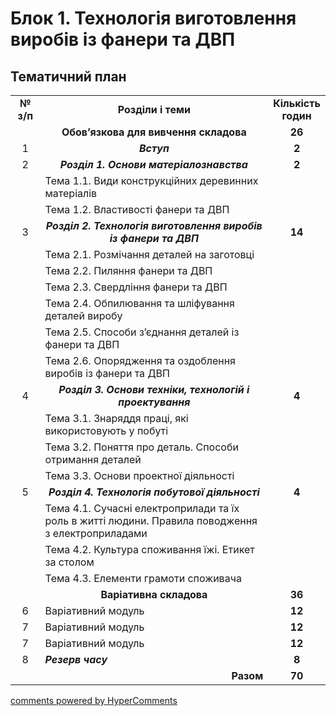 <div id="hypercomments_widget" class="js-hypercomments-widget invisible"></div>

# Блок 1. Технологія виготовлення виробів  із фанери та ДВП

## Тематичний план

<table>
  <tr>
    <td width="10%" align="center"><b>№ з/п</b></td>
    <td width="80%" align="center"><b>Розділи  і теми</b></td>
    <td width="10%" align="center"><b>Кількість годин</b></td>
  </tr>
  <tr>
    <td width="10%" align="center"></td>
    <td width="80%" align="center"><b>Обов’язкова для вивчення складова</b></td>
    <td width="10%" align="center"><b>26</b></td>
  </tr>
  <tr>
    <td width="10%" align="center">1</td>
    <td width="80%" align="center"><b><i>Вступ</i></b></td>
    <td width="10%" align="center"><b>2</b></td>
  </tr>
  <tr>
    <td width="10%" align="center">2</td>
    <td width="80%" align="center"><b><i>Розділ 1. Основи матеріалознавства</i></b></td>
    <td width="10%" align="center"><b>2</b></td>
  </tr>
  <tr>
    <td width="10%" align="center" rowspan="2"></td>
    <td width="80%" style="vertical-align:top !important;">Тема 1.1. Види конструкційних деревинних матеріалів</td>
    <td width="10%" align="center"></td>
  </tr>
  <tr>
    <td width="80%" style="vertical-align:top !important;">Тема 1.2. Властивості фанери та ДВП</td>
    <td width="10%" align="center"></td>
  </tr>
  <tr>
    <td width="10%" align="center">3</td>
    <td width="80%" align="center"><b><i>Розділ 2. Технологія виготовлення виробів із фанери та ДВП</i></b></td>
    <td width="10%" align="center"><b>14</b></td>
  </tr>
  <tr>
    <td width="10%" align="center" rowspan="6"></td>
    <td width="80%" style="vertical-align:top !important;">Тема 2.1.  Розмічання деталей на заготовці</td>
    <td width="10%" align="center"></td>
  </tr>
  <tr>
    <td width="80%" style="vertical-align:top !important;">Тема 2.2. Пиляння фанери та ДВП</td>
    <td width="10%" align="center"></td>
  </tr>
  <tr>
    <td width="80%" style="vertical-align:top !important;">Тема 2.3. Свердління фанери та ДВП</td>
    <td width="10%" align="center"></td>
  </tr>  
  <tr>
    <td width="80%" style="vertical-align:top !important;">Тема 2.4. Обпилювання та шліфування деталей виробу</td>
    <td width="10%" align="center"></td>
  </tr>
  <tr>
    <td width="80%" style="vertical-align:top !important;">Тема 2.5.  Способи з’єднання деталей із фанери та ДВП</td>
    <td width="10%" align="center"></td>
  </tr>
  <tr>
    <td width="80%" style="vertical-align:top !important;">Тема 2.6.  Опорядження та оздоблення виробів із фанери та ДВП</td>
    <td width="10%" align="center"></td>
  </tr>
  <tr>
    <td width="10%" align="center">4</td>
    <td width="80%" align="center"><b><i>Розділ 3. Основи техніки, технологій і проектування</i></b></td>
    <td width="10%" align="center"><b>4</b></td>
  </tr>
  <tr>
    <td width="10%" align="center" rowspan="3"></td>
    <td width="80%" style="vertical-align:top !important;">Тема 3.1. Знаряддя праці, які використовують у побуті</td>
    <td width="10%" align="center"></td>
  </tr>
  <tr>
    <td width="80%" style="vertical-align:top !important;">Тема 3.2. Поняття про деталь.  Способи  отримання деталей  </td>
    <td width="10%" align="center"></td>
  </tr>
  <tr>
    <td width="80%" style="vertical-align:top !important;">Тема 3.3. Основи проектної діяльності</td>
    <td width="10%" align="center"></td>
  </tr>  
  <tr>
    <td width="10%" align="center">5</td>
    <td width="80%" align="center"><b><i>Розділ 4. Технологія побутової діяльності</i></b></td>
    <td width="10%" align="center"><b>4</b></td>
  </tr>
  <tr>
    <td width="10%" align="center" rowspan="3"></td>
    <td width="80%" style="vertical-align:top !important;">Тема 4.1. Сучасні електроприлади та їх роль в житті людини. Правила поводження з електроприладами</td>
    <td width="10%" align="center"></td>
  </tr>
  <tr>
    <td width="80%" style="vertical-align:top !important;">Тема 4.2. Культура споживання їжі. Етикет за столом</td>
    <td width="10%" align="center"></td>
  </tr>
  <tr>
    <td width="80%" style="vertical-align:top !important;">Тема 4.3. Елементи грамоти споживача</td>
    <td width="10%" align="center"></td>
  </tr>  
  <tr>
    <td width="10%" align="center"></td>
    <td width="80%" align="center"><b>Варіативна складова</b></td>
    <td width="10%" align="center"><b>36</b></td>
  </tr>
  <tr>
    <td width="10%" align="center">6</td>
    <td width="80%" style="vertical-align:top !important;">Варіативний модуль</td>
    <td width="10%" align="center"><b>12</b></td>
  </tr>
  <tr>
    <td width="10%" align="center">7</td>
    <td width="80%" style="vertical-align:top !important;">Варіативний модуль</td>
    <td width="10%" align="center"><b>12</b></td>
  </tr>
  <tr>
    <td width="10%" align="center">7</td>
    <td width="80%" style="vertical-align:top !important;">Варіативний модуль</td>
    <td width="10%" align="center"><b>12</b></td>
  </tr>
  <tr>
    <td width="10%" align="center">8</td>
    <td width="80%" style="vertical-align:top !important;"><b><i>Резерв часу</i></b></td>
    <td width="10%" align="center"><b>8</b></td>
  </tr>
  <tr>
    <td width="10%" align="center"></td>
    <td width="80%" align="right"><b>Разом</b></td>
    <td width="10%" align="center"><b>70</b></td>
  </tr>
</table>

<div class="js-hypercomments-container">
<a href="http://hypercomments.com" class="hc-link" title="comments widget">comments powered by HyperComments</a>
</div>